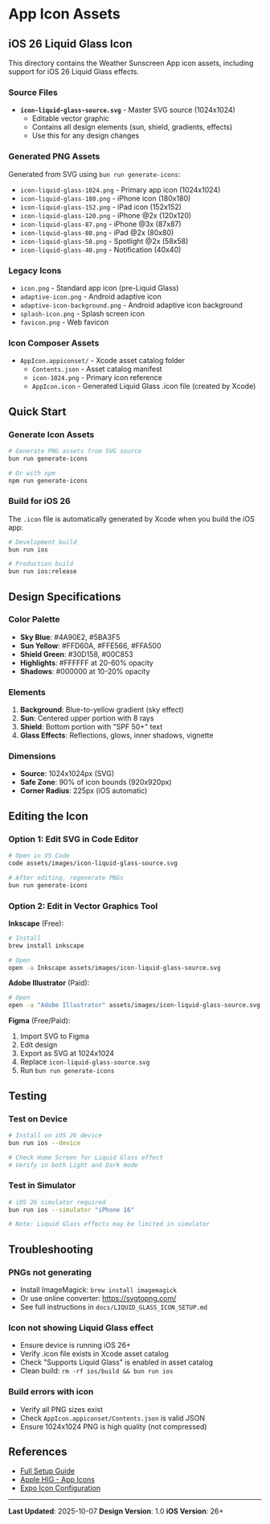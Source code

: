 # App Icon Assets

## iOS 26 Liquid Glass Icon

This directory contains the Weather Sunscreen App icon assets, including support for iOS 26 Liquid Glass effects.

### Source Files

- **`icon-liquid-glass-source.svg`** - Master SVG source (1024x1024)
  - Editable vector graphic
  - Contains all design elements (sun, shield, gradients, effects)
  - Use this for any design changes

### Generated PNG Assets

Generated from SVG using `bun run generate-icons`:

- `icon-liquid-glass-1024.png` - Primary app icon (1024x1024)
- `icon-liquid-glass-180.png` - iPhone icon (180x180)
- `icon-liquid-glass-152.png` - iPad icon (152x152)
- `icon-liquid-glass-120.png` - iPhone @2x (120x120)
- `icon-liquid-glass-87.png` - iPhone @3x (87x87)
- `icon-liquid-glass-80.png` - iPad @2x (80x80)
- `icon-liquid-glass-58.png` - Spotlight @2x (58x58)
- `icon-liquid-glass-40.png` - Notification (40x40)

### Legacy Icons

- `icon.png` - Standard app icon (pre-Liquid Glass)
- `adaptive-icon.png` - Android adaptive icon
- `adaptive-icon-background.png` - Android adaptive icon background
- `splash-icon.png` - Splash screen icon
- `favicon.png` - Web favicon

### Icon Composer Assets

- `AppIcon.appiconset/` - Xcode asset catalog folder
  - `Contents.json` - Asset catalog manifest
  - `icon-1024.png` - Primary icon reference
  - `AppIcon.icon` - Generated Liquid Glass .icon file (created by Xcode)

## Quick Start

### Generate Icon Assets

```bash
# Generate PNG assets from SVG source
bun run generate-icons

# Or with npm
npm run generate-icons
```

### Build for iOS 26

The `.icon` file is automatically generated by Xcode when you build the iOS app:

```bash
# Development build
bun run ios

# Production build
bun run ios:release
```

## Design Specifications

### Color Palette
- **Sky Blue**: #4A90E2, #5BA3F5
- **Sun Yellow**: #FFD60A, #FFE566, #FFA500
- **Shield Green**: #30D158, #00C853
- **Highlights**: #FFFFFF at 20-60% opacity
- **Shadows**: #000000 at 10-20% opacity

### Elements
1. **Background**: Blue-to-yellow gradient (sky effect)
2. **Sun**: Centered upper portion with 8 rays
3. **Shield**: Bottom portion with "SPF 50+" text
4. **Glass Effects**: Reflections, glows, inner shadows, vignette

### Dimensions
- **Source**: 1024x1024px (SVG)
- **Safe Zone**: 90% of icon bounds (920x920px)
- **Corner Radius**: 225px (iOS automatic)

## Editing the Icon

### Option 1: Edit SVG in Code Editor
```bash
# Open in VS Code
code assets/images/icon-liquid-glass-source.svg

# After editing, regenerate PNGs
bun run generate-icons
```

### Option 2: Edit in Vector Graphics Tool

**Inkscape** (Free):
```bash
# Install
brew install inkscape

# Open
open -a Inkscape assets/images/icon-liquid-glass-source.svg
```

**Adobe Illustrator** (Paid):
```bash
# Open
open -a "Adobe Illustrator" assets/images/icon-liquid-glass-source.svg
```

**Figma** (Free/Paid):
1. Import SVG to Figma
2. Edit design
3. Export as SVG at 1024x1024
4. Replace `icon-liquid-glass-source.svg`
5. Run `bun run generate-icons`

## Testing

### Test on Device
```bash
# Install on iOS 26 device
bun run ios --device

# Check Home Screen for Liquid Glass effect
# Verify in both Light and Dark mode
```

### Test in Simulator
```bash
# iOS 26 simulator required
bun run ios --simulator "iPhone 16"

# Note: Liquid Glass effects may be limited in simulator
```

## Troubleshooting

### PNGs not generating
- Install ImageMagick: `brew install imagemagick`
- Or use online converter: https://svgtopng.com/
- See full instructions in `docs/LIQUID_GLASS_ICON_SETUP.md`

### Icon not showing Liquid Glass effect
- Ensure device is running iOS 26+
- Verify .icon file exists in Xcode asset catalog
- Check "Supports Liquid Glass" is enabled in asset catalog
- Clean build: `rm -rf ios/build && bun run ios`

### Build errors with icon
- Verify all PNG sizes exist
- Check `AppIcon.appiconset/Contents.json` is valid JSON
- Ensure 1024x1024 PNG is high quality (not compressed)

## References

- [Full Setup Guide](../../docs/LIQUID_GLASS_ICON_SETUP.md)
- [Apple HIG - App Icons](https://developer.apple.com/design/human-interface-guidelines/app-icons)
- [Expo Icon Configuration](https://docs.expo.dev/develop/user-interface/app-icons/)

---

**Last Updated**: 2025-10-07
**Design Version**: 1.0
**iOS Version**: 26+
